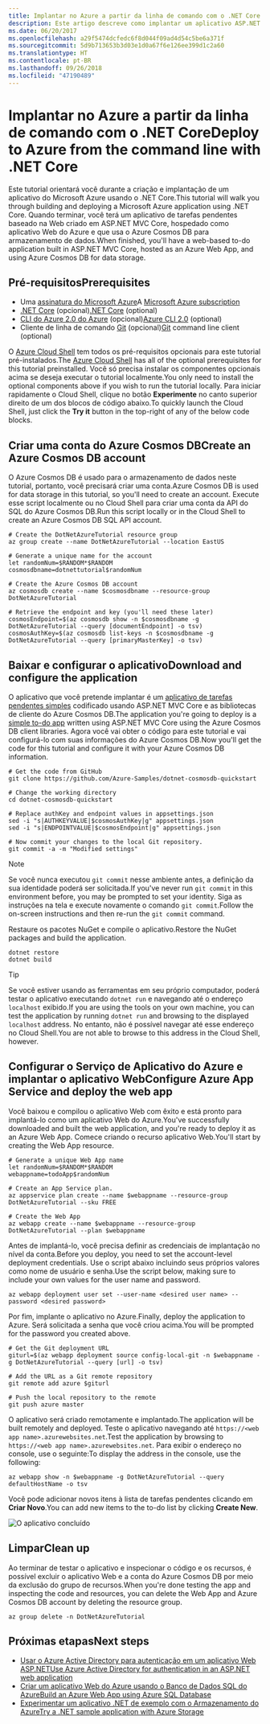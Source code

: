 ```yaml
---
title: Implantar no Azure a partir da linha de comando com o .NET Core
description: Este artigo descreve como implantar um aplicativo ASP.NET Core a um Serviço de Aplicativo do Azure usando as ferramentas de linha de comando.
ms.date: 06/20/2017
ms.openlocfilehash: a29f5474dcfedc6f8d044f09ad4d54c5be6a371f
ms.sourcegitcommit: 5d9b713653b3d03e1d0a67f6e126ee399d1c2a60
ms.translationtype: HT
ms.contentlocale: pt-BR
ms.lasthandoff: 09/26/2018
ms.locfileid: "47190489"
---
```

# <a name="deploy-to-azure-from-the-command-line-with-net-core"></a><span data-ttu-id="c73e4-103">Implantar no Azure a partir da linha de comando com o .NET Core</span><span class="sxs-lookup"><span data-stu-id="c73e4-103">Deploy to Azure from the command line with .NET Core</span></span>

<span data-ttu-id="c73e4-104">Este tutorial orientará você durante a criação e implantação de um aplicativo do Microsoft Azure usando o .NET Core.</span><span class="sxs-lookup"><span data-stu-id="c73e4-104">This tutorial will walk you through building and deploying a Microsoft Azure application using .NET Core.</span></span>  <span data-ttu-id="c73e4-105">Quando terminar, você terá um aplicativo de tarefas pendentes baseado na Web criado em ASP.NET MVC Core, hospedado como aplicativo Web do Azure e que usa o Azure Cosmos DB para armazenamento de dados.</span><span class="sxs-lookup"><span data-stu-id="c73e4-105">When finished, you'll have a web-based to-do application built in ASP.NET MVC Core, hosted as an Azure Web App, and using Azure Cosmos DB for data storage.</span></span>

## <a name="prerequisites"></a><span data-ttu-id="c73e4-106">Pré-requisitos</span><span class="sxs-lookup"><span data-stu-id="c73e4-106">Prerequisites</span></span>

* <span data-ttu-id="c73e4-107">Uma [assinatura do Microsoft Azure](https://azure.microsoft.com/free/)</span><span class="sxs-lookup"><span data-stu-id="c73e4-107">A [Microsoft Azure subscription](https://azure.microsoft.com/free/)</span></span>
* <span data-ttu-id="c73e4-108">[.NET Core](https://www.microsoft.com/net/download/core) (opcional)</span><span class="sxs-lookup"><span data-stu-id="c73e4-108">[.NET Core](https://www.microsoft.com/net/download/core) (optional)</span></span>
* <span data-ttu-id="c73e4-109">[CLI do Azure 2.0 do Azure](/cli/azure/install-az-cli2) (opcional)</span><span class="sxs-lookup"><span data-stu-id="c73e4-109">[Azure CLI 2.0](/cli/azure/install-az-cli2) (optional)</span></span>
* <span data-ttu-id="c73e4-110">Cliente de linha de comando [Git](https://www.git-scm.com/) (opcional)</span><span class="sxs-lookup"><span data-stu-id="c73e4-110">[Git](https://www.git-scm.com/) command line client (optional)</span></span>

<span data-ttu-id="c73e4-111">O [Azure Cloud Shell](/azure/cloud-shell/) tem todos os pré-requisitos opcionais para este tutorial pré-instalados.</span><span class="sxs-lookup"><span data-stu-id="c73e4-111">The [Azure Cloud Shell](/azure/cloud-shell/) has all of the optional prerequisites for this tutorial preinstalled.</span></span>  <span data-ttu-id="c73e4-112">Você só precisa instalar os componentes opcionais acima se deseja executar o tutorial localmente.</span><span class="sxs-lookup"><span data-stu-id="c73e4-112">You only need to install the optional components above if you wish to run the tutorial locally.</span></span>  <span data-ttu-id="c73e4-113">Para iniciar rapidamente o Cloud Shell, clique no botão **Experimente** no canto superior direito de um dos blocos de código abaixo.</span><span class="sxs-lookup"><span data-stu-id="c73e4-113">To quickly launch the Cloud Shell, just click the **Try it** button in the top-right of any of the below code blocks.</span></span>

## <a name="create-an-azure-cosmos-db-account"></a><span data-ttu-id="c73e4-114">Criar uma conta do Azure Cosmos DB</span><span class="sxs-lookup"><span data-stu-id="c73e4-114">Create an Azure Cosmos DB account</span></span>

<span data-ttu-id="c73e4-115">O Azure Cosmos DB é usado para o armazenamento de dados neste tutorial, portanto, você precisará criar uma conta.</span><span class="sxs-lookup"><span data-stu-id="c73e4-115">Azure Cosmos DB is used for data storage in this tutorial, so you'll need to create an account.</span></span>  <span data-ttu-id="c73e4-116">Execute esse script localmente ou no Cloud Shell para criar uma conta da API do SQL do Azure Cosmos DB.</span><span class="sxs-lookup"><span data-stu-id="c73e4-116">Run this script locally or in the Cloud Shell to create an Azure Cosmos DB SQL API account.</span></span>

```azurecli-interactive
# Create the DotNetAzureTutorial resource group
az group create --name DotNetAzureTutorial --location EastUS

# Generate a unique name for the account
let randomNum=$RANDOM*$RANDOM
cosmosdbname=dotnettutorial$randomNum

# Create the Azure Cosmos DB account
az cosmosdb create --name $cosmosdbname --resource-group DotNetAzureTutorial

# Retrieve the endpoint and key (you'll need these later)
cosmosEndpoint=$(az cosmosdb show -n $cosmosdbname -g DotNetAzureTutorial --query [documentEndpoint] -o tsv)
cosmosAuthKey=$(az cosmosdb list-keys -n $cosmosdbname -g DotNetAzureTutorial --query [primaryMasterKey] -o tsv)

```

## <a name="download-and-configure-the-application"></a><span data-ttu-id="c73e4-117">Baixar e configurar o aplicativo</span><span class="sxs-lookup"><span data-stu-id="c73e4-117">Download and configure the application</span></span>

<span data-ttu-id="c73e4-118">O aplicativo que você pretende implantar é um [aplicativo de tarefas pendentes simples](https://github.com/Azure-Samples/dotnet-cosmosdb-quickstart/) codificado usando ASP.NET MVC Core e as bibliotecas de cliente do Azure Cosmos DB.</span><span class="sxs-lookup"><span data-stu-id="c73e4-118">The application you're going to deploy is a [simple to-do app](https://github.com/Azure-Samples/dotnet-cosmosdb-quickstart/) written using ASP.NET MVC Core using the Azure Cosmos DB client libraries.</span></span>  <span data-ttu-id="c73e4-119">Agora você vai obter o código para este tutorial e vai configurá-lo com suas informações do Azure Cosmos DB.</span><span class="sxs-lookup"><span data-stu-id="c73e4-119">Now you'll get the code for this tutorial and configure it with your Azure Cosmos DB information.</span></span>

```azurecli-interactive
# Get the code from GitHub
git clone https://github.com/Azure-Samples/dotnet-cosmosdb-quickstart

# Change the working directory
cd dotnet-cosmosdb-quickstart

# Replace authKey and endpoint values in appsettings.json
sed -i "s|AUTHKEYVALUE|$cosmosAuthKey|g" appsettings.json
sed -i "s|ENDPOINTVALUE|$cosmosEndpoint|g" appsettings.json

# Now commit your changes to the local Git repository.
git commit -a -m "Modified settings"

```

> [!NOTE]
> <span data-ttu-id="c73e4-120">Se você nunca executou `git commit` nesse ambiente antes, a definição da sua identidade poderá ser solicitada.</span><span class="sxs-lookup"><span data-stu-id="c73e4-120">If you've never run `git commit` in this environment before, you may be prompted to set your identity.</span></span> <span data-ttu-id="c73e4-121">Siga as instruções na tela e execute novamente o comando `git commit`.</span><span class="sxs-lookup"><span data-stu-id="c73e4-121">Follow the on-screen instructions and then re-run the `git commit` command.</span></span>

<span data-ttu-id="c73e4-122">Restaure os pacotes NuGet e compile o aplicativo.</span><span class="sxs-lookup"><span data-stu-id="c73e4-122">Restore the NuGet packages and build the application.</span></span>

```azurecli-interactive
dotnet restore
dotnet build
```

> [!TIP]
> <span data-ttu-id="c73e4-123">Se você estiver usando as ferramentas em seu próprio computador, poderá testar o aplicativo executando `dotnet run` e navegando até o endereço `localhost` exibido.</span><span class="sxs-lookup"><span data-stu-id="c73e4-123">If you are using the tools on your own machine, you can test the application by running `dotnet run` and browsing to the displayed `localhost` address.</span></span>  <span data-ttu-id="c73e4-124">No entanto, não é possível navegar até esse endereço no Cloud Shell.</span><span class="sxs-lookup"><span data-stu-id="c73e4-124">You are not able to browse to this address in the Cloud Shell, however.</span></span>  

## <a name="configure-azure-app-service-and-deploy-the-web-app"></a><span data-ttu-id="c73e4-125">Configurar o Serviço de Aplicativo do Azure e implantar o aplicativo Web</span><span class="sxs-lookup"><span data-stu-id="c73e4-125">Configure Azure App Service and deploy the web app</span></span>

<span data-ttu-id="c73e4-126">Você baixou e compilou o aplicativo Web com êxito e está pronto para implantá-lo como um aplicativo Web do Azure.</span><span class="sxs-lookup"><span data-stu-id="c73e4-126">You've successfully downloaded and built the web application, and you're ready to deploy it as an Azure Web App.</span></span>  <span data-ttu-id="c73e4-127">Comece criando o recurso aplicativo Web.</span><span class="sxs-lookup"><span data-stu-id="c73e4-127">You'll start by creating the Web App resource.</span></span>

```azurecli-interactive
# Generate a unique Web App name
let randomNum=$RANDOM*$RANDOM
webappname=todoApp$randomNum

# Create an App Service plan.
az appservice plan create --name $webappname --resource-group DotNetAzureTutorial --sku FREE

# Create the Web App
az webapp create --name $webappname --resource-group DotNetAzureTutorial --plan $webappname

```

<span data-ttu-id="c73e4-128">Antes de implantá-lo, você precisa definir as credenciais de implantação no nível da conta.</span><span class="sxs-lookup"><span data-stu-id="c73e4-128">Before you deploy, you need to set the account-level deployment credentials.</span></span>  <span data-ttu-id="c73e4-129">Use o script abaixo incluindo seus próprios valores como nome de usuário e senha.</span><span class="sxs-lookup"><span data-stu-id="c73e4-129">Use the script below, making sure to include your own values for the user name and password.</span></span>

```azurecli-interactive
az webapp deployment user set --user-name <desired user name> --password <desired password>
```

<span data-ttu-id="c73e4-130">Por fim, implante o aplicativo no Azure.</span><span class="sxs-lookup"><span data-stu-id="c73e4-130">Finally, deploy the application to Azure.</span></span>  <span data-ttu-id="c73e4-131">Será solicitada a senha que você criou acima.</span><span class="sxs-lookup"><span data-stu-id="c73e4-131">You will be prompted for the password you created above.</span></span>

```azurecli-interactive
# Get the Git deployment URL
giturl=$(az webapp deployment source config-local-git -n $webappname -g DotNetAzureTutorial --query [url] -o tsv)

# Add the URL as a Git remote repository
git remote add azure $giturl

# Push the local repository to the remote
git push azure master
```

<span data-ttu-id="c73e4-132">O aplicativo será criado remotamente e implantado.</span><span class="sxs-lookup"><span data-stu-id="c73e4-132">The application will be built remotely and deployed.</span></span>  <span data-ttu-id="c73e4-133">Teste o aplicativo navegando até `https://<web app name>.azurewebsites.net`.</span><span class="sxs-lookup"><span data-stu-id="c73e4-133">Test the application by browsing to `https://<web app name>.azurewebsites.net`.</span></span>  <span data-ttu-id="c73e4-134">Para exibir o endereço no console, use o seguinte:</span><span class="sxs-lookup"><span data-stu-id="c73e4-134">To display the address in the console, use the following:</span></span>

```azurecli-interactive
az webapp show -n $webappname -g DotNetAzureTutorial --query defaultHostName -o tsv
```

<span data-ttu-id="c73e4-135">Você pode adicionar novos itens à lista de tarefas pendentes clicando em **Criar Novo**.</span><span class="sxs-lookup"><span data-stu-id="c73e4-135">You can add new items to the to-do list by clicking **Create New**.</span></span>

![O aplicativo concluído](./media/dotnet-quickstart/todo.png)

## <a name="clean-up"></a><span data-ttu-id="c73e4-137">Limpar</span><span class="sxs-lookup"><span data-stu-id="c73e4-137">Clean up</span></span>

<span data-ttu-id="c73e4-138">Ao terminar de testar o aplicativo e inspecionar o código e os recursos, é possível excluir o aplicativo Web e a conta do Azure Cosmos DB por meio da exclusão do grupo de recursos.</span><span class="sxs-lookup"><span data-stu-id="c73e4-138">When you're done testing the app and inspecting the code and resources, you can delete the Web App and Azure Cosmos DB account by deleting the resource group.</span></span>

```azurecli-interactive
az group delete -n DotNetAzureTutorial
```

## <a name="next-steps"></a><span data-ttu-id="c73e4-139">Próximas etapas</span><span class="sxs-lookup"><span data-stu-id="c73e4-139">Next steps</span></span>

* [<span data-ttu-id="c73e4-140">Usar o Azure Active Directory para autenticação em um aplicativo Web ASP.NET</span><span class="sxs-lookup"><span data-stu-id="c73e4-140">Use Azure Active Directory for authentication in an ASP.NET web application</span></span>](/azure/active-directory/develop/active-directory-devquickstarts-webapp-dotnet)
* [<span data-ttu-id="c73e4-141">Criar um aplicativo Web do Azure usando o Banco de Dados SQL do Azure</span><span class="sxs-lookup"><span data-stu-id="c73e4-141">Build an Azure Web App using Azure SQL Database</span></span>](/azure/app-service-web/web-sites-dotnet-get-started)
* [<span data-ttu-id="c73e4-142">Experimentar um aplicativo .NET de exemplo com o Armazenamento do Azure</span><span class="sxs-lookup"><span data-stu-id="c73e4-142">Try a .NET sample application with Azure Storage</span></span>](/azure/storage/storage-samples-dotnet)


